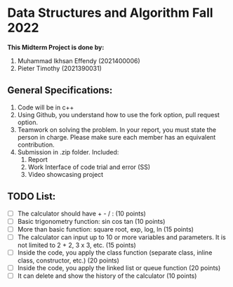 # Data Structures and Algorithm Fall 2022  
**This Midterm Project is done by:**  
1. Muhammad Ikhsan Effendy (2021400006)
2. Pieter Timothy (2021390031)

## General Specifications:
1. Code will be in c++
2. Using Github, you understand how to use the fork option, pull request option.
3. Teamwork on solving the problem. In your report, you must state the person in charge. Please make sure each member has an equivalent contribution.
4. Submission in .zip folder. Included:
    1. Report
    2. Work Interface of code trial and error (SS)
    3. Video showcasing project

## TODO List:
- [ ] The calculator should have + - / :   (10 points)
- [ ] Basic trigonometry function: sin cos tan (10 points)
- [ ] More than basic function: square root, exp, log, ln (15 points)
- [ ] The calculator can input up to 10 or more variables and parameters. It is not limited to 2 + 2, 3 x 3, etc. (15 points)
- [ ] Inside the code, you apply the class function (separate class, inline class, constructor, etc.) (20 points)
- [ ] Inside the code, you apply the linked list or queue function (20 points)
- [ ] It can delete and show the history of the calculator (10 points)
